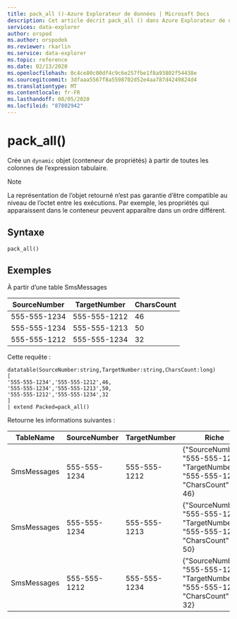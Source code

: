 ```yaml
---
title: pack_all ()-Azure Explorateur de données | Microsoft Docs
description: Cet article décrit pack_all () dans Azure Explorateur de données.
services: data-explorer
author: orspod
ms.author: orspodek
ms.reviewer: rkarlin
ms.service: data-explorer
ms.topic: reference
ms.date: 02/13/2020
ms.openlocfilehash: 0c4ce80c00df4c9c6e257fbe1f8a93802f54438e
ms.sourcegitcommit: 3dfaaa5567f8a5598702d52e4aa787d4249824d4
ms.translationtype: MT
ms.contentlocale: fr-FR
ms.lasthandoff: 08/05/2020
ms.locfileid: "87802942"
---
```

# <a name="pack_all"></a>pack_all()

Crée un `dynamic` objet (conteneur de propriétés) à partir de toutes les colonnes de l’expression tabulaire.

> [!NOTE]
> La représentation de l’objet retourné n’est pas garantie d’être compatible au niveau de l’octet entre les exécutions. Par exemple, les propriétés qui apparaissent dans le conteneur peuvent apparaître dans un ordre différent.

## <a name="syntax"></a>Syntaxe

`pack_all()`

## <a name="examples"></a>Exemples

À partir d’une table SmsMessages 

|SourceNumber |TargetNumber| CharsCount
|---|---|---
|555-555-1234 |555-555-1212 | 46 
|555-555-1234 |555-555-1213 | 50 
|555-555-1212 |555-555-1234 | 32 

Cette requête :

<!-- csl: https://help.kusto.windows.net/Samples -->
```kusto
datatable(SourceNumber:string,TargetNumber:string,CharsCount:long)
[
'555-555-1234','555-555-1212',46,
'555-555-1234','555-555-1213',50,
'555-555-1212','555-555-1234',32
]
| extend Packed=pack_all()
```

Retourne les informations suivantes :

|TableName |SourceNumber |TargetNumber | Riche
|---|---|---|---
|SmsMessages|555-555-1234 |555-555-1212 | {"SourceNumber" : "555-555-1234", "TargetNumber" : "555-555-1212", "CharsCount" : 46}
|SmsMessages|555-555-1234 |555-555-1213 | {"SourceNumber" : "555-555-1234", "TargetNumber" : "555-555-1213", "CharsCount" : 50}
|SmsMessages|555-555-1212 |555-555-1234 | {"SourceNumber" : "555-555-1212", "TargetNumber" : "555-555-1234", "CharsCount" : 32}
